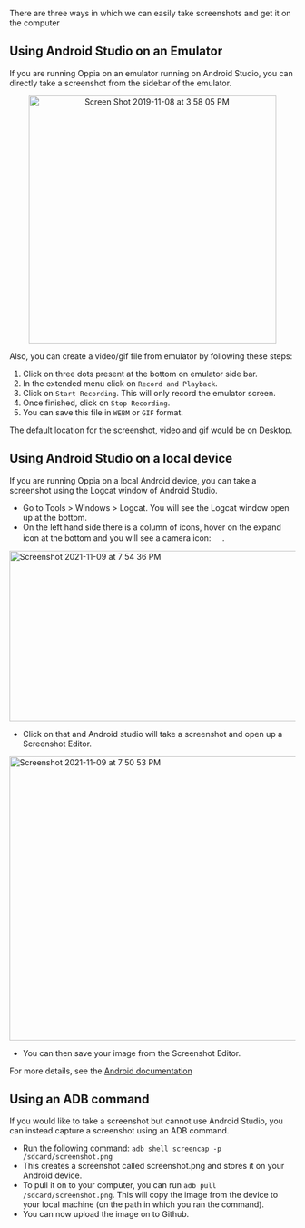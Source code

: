 There are three ways in which we can easily take screenshots and get it on the computer

## Using Android Studio on an Emulator
If you are running Oppia on an emulator running on Android Studio, you can directly take a screenshot from the sidebar of the emulator.
<p align="center">
<img width="436" alt="Screen Shot 2019-11-08 at 3 58 05 PM" src="https://user-images.githubusercontent.com/11780495/68518631-a1dd8300-0241-11ea-9186-8315a0f1e5e0.png">
</p>

Also, you can create a video/gif file from emulator by following these steps:
1. Click on three dots present at the bottom on emulator side bar.
2. In the extended menu click on `Record and Playback`.
3. Click on `Start Recording`. This will only record the emulator screen.
4. Once finished, click on `Stop Recording`.
5. You can save this file in `WEBM` or `GIF` format.

The default location for the screenshot, video and gif would be on Desktop.

## Using Android Studio on a local device
If you are running Oppia on a local Android device, you can take a screenshot using the Logcat window of Android Studio. 
* Go to Tools > Windows > Logcat. You will see the Logcat window open up at the bottom.
* On the left hand side there is a column of icons, hover on the expand icon at the bottom and you will see a camera icon: <img width="16" src="https://user-images.githubusercontent.com/11780495/68518784-71e2af80-0242-11ea-9ce4-81702ddadb48.png">.

<img width="1000" height="300" alt="Screenshot 2021-11-09 at 7 54 36 PM" src="https://user-images.githubusercontent.com/53938155/140941814-290e1406-40f6-440e-bd67-e59fa9871c3e.png">

* Click on that and Android studio will take a screenshot and open up a Screenshot Editor.

<img width="1000" height="500" alt="Screenshot 2021-11-09 at 7 50 53 PM" src="https://user-images.githubusercontent.com/53938155/140941142-92fbd8e6-fbd7-4d79-9ce3-0a856706ca35.png">

* You can then save your image from the Screenshot Editor.

For more details, see the [Android documentation](https://developer.android.com/studio/debug/am-screenshot)

## Using an ADB command
If you would like to take a screenshot but cannot use Android Studio, you can instead capture a screenshot using an ADB command.
* Run the following command: `adb shell screencap -p /sdcard/screenshot.png`
* This creates a screenshot called screenshot.png and stores it on your Android device.
* To pull it on to your computer, you can run `adb pull /sdcard/screenshot.png`. This will copy the image from the device to your local machine (on the path in which you ran the command).
* You can now upload the image on to Github.